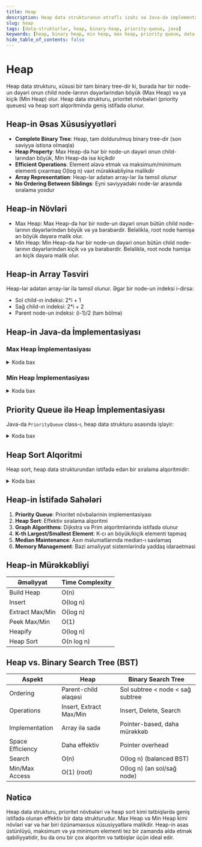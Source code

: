 ```yaml
---
title: Heap
description: Heap data strukturunun ətraflı izahı və Java-da implementasiyası
slug: heap
tags: [data-strukturlar, heap, binary-heap, priority-queue, java]
keywords: [heap, binary heap, min heap, max heap, priority queue, data struktur, java]
hide_table_of_contents: false
---
```


# Heap
Heap data strukturu, xüsusi bir tam binary tree-dir ki, burada hər bir node-un dəyəri onun child node-larının dəyərlərindən böyük (Max Heap) və ya kiçik (Min Heap) olur. Heap data strukturu, prioritet növbələri (priority queues) və heap sort alqoritmində geniş istifadə olunur.

## Heap-in Əsas Xüsusiyyətləri

- **Complete Binary Tree**: Heap, tam doldurulmuş binary tree-dir (son səviyyə istisna olmaqla)
- **Heap Property**: Max Heap-də hər bir node-un dəyəri onun child-larından böyük, Min Heap-də isə kiçikdir
- **Efficient Operations**: Element əlavə etmək və maksimum/minimum elementi çıxarmaq O(log n) vaxt mürəkkəbliyinə malikdir
- **Array Representation**: Heap-lər adətən array-lər ilə təmsil olunur
- **No Ordering Between Siblings**: Eyni səviyyədəki node-lar arasında sıralama yoxdur

## Heap-in Növləri

- Max Heap: Max Heap-də hər bir node-un dəyəri onun bütün child node-larının dəyərlərindən böyük və ya bərabərdir. Beləliklə, root node həmişə ən böyük dəyərə malik olur.
- Min Heap: Min Heap-də hər bir node-un dəyəri onun bütün child node-larının dəyərlərindən kiçik və ya bərabərdir. Beləliklə, root node həmişə ən kiçik dəyərə malik olur.

## Heap-in Array Təsviri
Heap-lər adətən array-lər ilə təmsil olunur. Əgər bir node-un indeksi i-dirsə:
- Sol child-ın indeksi: 2*i + 1
- Sağ child-ın indeksi: 2*i + 2
- Parent node-un indeksi: (i-1)/2 (tam bölmə)

## Heap-in Java-da İmplementasiyası

### Max Heap İmplementasiyası

<details>
<summary>Koda bax</summary>

```java
public class MaxHeap {
    private int[] heap;
    private int size;
    private int capacity;
    
    // Constructor
    public MaxHeap(int capacity) {
        this.capacity = capacity;
        this.size = 0;
        this.heap = new int[capacity];
    }
    
    // Parent indeksini əldə etmək
    private int parent(int i) {
        return (i - 1) / 2;
    }
    
    // Sol child indeksini əldə etmək
    private int leftChild(int i) {
        return 2 * i + 1;
    }
    
    // Sağ child indeksini əldə etmək
    private int rightChild(int i) {
        return 2 * i + 2;
    }
    
    // Heap-in boş olub-olmadığını yoxlamaq
    public boolean isEmpty() {
        return size == 0;
    }
    
    // Heap-in dolu olub-olmadığını yoxlamaq
    public boolean isFull() {
        return size == capacity;
    }
    
    // İki elementi dəyişdirmək
    private void swap(int i, int j) {
        int temp = heap[i];
        heap[i] = heap[j];
        heap[j] = temp;
    }
    
    // Heap-ə element əlavə etmək
    public void insert(int key) {
        if (isFull()) {
            throw new IllegalStateException("Heap is full");
        }
        
        // Yeni elementi sona əlavə etmək
        int i = size;
        heap[i] = key;
        size++;
        
        // Heap xüsusiyyətini qorumaq üçün yuxarı hərəkət etmək (heapify-up)
        while (i != 0 && heap[parent(i)] < heap[i]) {
            swap(i, parent(i));
            i = parent(i);
        }
    }
    
    // Maksimum elementi çıxarmaq (root)
    public int extractMax() {
        if (isEmpty()) {
            throw new IllegalStateException("Heap is empty");
        }
        
        // Root-u çıxarmaq
        int max = heap[0];
        
        // Son elementi root-a köçürmək və ölçünü azaltmaq
        heap[0] = heap[size - 1];
        size--;
        
        // Heap xüsusiyyətini qorumaq üçün aşağı hərəkət etmək (heapify-down)
        heapifyDown(0);
        
        return max;
    }
    
    // Heapify-down prosesi
    private void heapifyDown(int i) {
        int largest = i;
        int left = leftChild(i);
        int right = rightChild(i);
        
        // Sol child root-dan böyükdürsə
        if (left < size && heap[left] > heap[largest]) {
            largest = left;
        }
        
        // Sağ child ən böyükdürsə
        if (right < size && heap[right] > heap[largest]) {
            largest = right;
        }
        
        // Əgər ən böyük element root deyilsə
        if (largest != i) {
            swap(i, largest);
            heapifyDown(largest);
        }
    }
    
    // Maksimum elementi görmək (çıxarmadan)
    public int peekMax() {
        if (isEmpty()) {
            throw new IllegalStateException("Heap is empty");
        }
        return heap[0];
    }
    
    // Heap-i çap etmək
    public void printHeap() {
        System.out.print("Max Heap: ");
        for (int i = 0; i < size; i++) {
            System.out.print(heap[i] + " ");
        }
        System.out.println();
    }
    
    // Main method
    public static void main(String[] args) {
        MaxHeap maxHeap = new MaxHeap(10);
        
        maxHeap.insert(4);
        maxHeap.insert(10);
        maxHeap.insert(8);
        maxHeap.insert(5);
        maxHeap.insert(1);
        maxHeap.insert(7);
        
        maxHeap.printHeap(); // Max Heap: 10 5 8 4 1 7
        
        System.out.println("Maximum element: " + maxHeap.peekMax()); // 10
        
        System.out.println("Extracted max: " + maxHeap.extractMax()); // 10
        maxHeap.printHeap(); // Max Heap: 8 5 7 4 1
        
        System.out.println("Extracted max: " + maxHeap.extractMax()); // 8
        maxHeap.printHeap(); // Max Heap: 7 5 1 4
    }
}
```
</details>

### Min Heap İmplementasiyası

<details>
<summary>Koda bax</summary>

```java
public class MinHeap {
    private int[] heap;
    private int size;
    private int capacity;
    
    // Constructor
    public MinHeap(int capacity) {
        this.capacity = capacity;
        this.size = 0;
        this.heap = new int[capacity];
    }
    
    // Parent indeksini əldə etmək
    private int parent(int i) {
        return (i - 1) / 2;
    }
    
    // Sol child indeksini əldə etmək
    private int leftChild(int i) {
        return 2 * i + 1;
    }
    
    // Sağ child indeksini əldə etmək
    private int rightChild(int i) {
        return 2 * i + 2;
    }
    
    // Heap-in boş olub-olmadığını yoxlamaq
    public boolean isEmpty() {
        return size == 0;
    }
    
    // Heap-in dolu olub-olmadığını yoxlamaq
    public boolean isFull() {
        return size == capacity;
    }
    
    // İki elementi dəyişdirmək
    private void swap(int i, int j) {
        int temp = heap[i];
        heap[i] = heap[j];
        heap[j] = temp;
    }
    
    // Heap-ə element əlavə etmək
    public void insert(int key) {
        if (isFull()) {
            throw new IllegalStateException("Heap is full");
        }
        
        // Yeni elementi sona əlavə etmək
        int i = size;
        heap[i] = key;
        size++;
        
        // Heap xüsusiyyətini qorumaq üçün yuxarı hərəkət etmək (heapify-up)
        while (i != 0 && heap[parent(i)] > heap[i]) {
            swap(i, parent(i));
            i = parent(i);
        }
    }
    
    // Minimum elementi çıxarmaq (root)
    public int extractMin() {
        if (isEmpty()) {
            throw new IllegalStateException("Heap is empty");
        }
        
        // Root-u çıxarmaq
        int min = heap[0];
        
        // Son elementi root-a köçürmək və ölçünü azaltmaq
        heap[0] = heap[size - 1];
        size--;
        
        // Heap xüsusiyyətini qorumaq üçün aşağı hərəkət etmək (heapify-down)
        heapifyDown(0);
        
        return min;
    }
    
    // Heapify-down prosesi
    private void heapifyDown(int i) {
        int smallest = i;
        int left = leftChild(i);
        int right = rightChild(i);
        
        // Sol child root-dan kiçikdirsə
        if (left < size && heap[left] < heap[smallest]) {
            smallest = left;
        }
        
        // Sağ child ən kiçikdirsə
        if (right < size && heap[right] < heap[smallest]) {
            smallest = right;
        }
        
        // Əgər ən kiçik element root deyilsə
        if (smallest != i) {
            swap(i, smallest);
            heapifyDown(smallest);
        }
    }
    
    // Minimum elementi görmək (çıxarmadan)
    public int peekMin() {
        if (isEmpty()) {
            throw new IllegalStateException("Heap is empty");
        }
        return heap[0];
    }
    
    // Heap-i çap etmək
    public void printHeap() {
        System.out.print("Min Heap: ");
        for (int i = 0; i < size; i++) {
            System.out.print(heap[i] + " ");
        }
        System.out.println();
    }
    
    // Main method
    public static void main(String[] args) {
        MinHeap minHeap = new MinHeap(10);
        
        minHeap.insert(4);
        minHeap.insert(10);
        minHeap.insert(8);
        minHeap.insert(5);
        minHeap.insert(1);
        minHeap.insert(7);
        
        minHeap.printHeap(); // Min Heap: 1 4 7 10 5 8
        
        System.out.println("Minimum element: " + minHeap.peekMin()); // 1
        
        System.out.println("Extracted min: " + minHeap.extractMin()); // 1
        minHeap.printHeap(); // Min Heap: 4 5 7 10 8
        
        System.out.println("Extracted min: " + minHeap.extractMin()); // 4
        minHeap.printHeap(); // Min Heap: 5 8 7 10
    }
}
```
</details>

## Priority Queue ilə Heap İmplementasiyası

Java-da `PriorityQueue` class-ı, heap data strukturu əsasında işləyir:

<details>
<summary>Koda bax</summary>

```java
import java.util.PriorityQueue;

public class PriorityQueueExample {
    public static void main(String[] args) {
        // Min heap (default)
        PriorityQueue<Integer> minHeap = new PriorityQueue<>();
        
        minHeap.add(4);
        minHeap.add(10);
        minHeap.add(8);
        minHeap.add(5);
        minHeap.add(1);
        minHeap.add(7);
        
        System.out.print("Min Heap (using PriorityQueue): ");
        while (!minHeap.isEmpty()) {
            System.out.print(minHeap.poll() + " "); // 1 4 5 7 8 10
        }
        System.out.println();
        
        // Max heap (using Comparator.reverseOrder())
        PriorityQueue<Integer> maxHeap = new PriorityQueue<>(java.util.Collections.reverseOrder());
        
        maxHeap.add(4);
        maxHeap.add(10);
        maxHeap.add(8);
        maxHeap.add(5);
        maxHeap.add(1);
        maxHeap.add(7);
        
        System.out.print("Max Heap (using PriorityQueue): ");
        while (!maxHeap.isEmpty()) {
            System.out.print(maxHeap.poll() + " "); // 10 8 7 5 4 1
        }
        System.out.println();
    }
}
```
</details>

## Heap Sort Alqoritmi

Heap sort, heap data strukturundan istifadə edən bir sıralama alqoritmidir:

<details>
<summary>Koda bax</summary>

```java
public class HeapSort {
    // Array-i heap-ə çevirmək
    private static void heapify(int[] arr, int n, int i) {
        int largest = i;
        int left = 2 * i + 1;
        int right = 2 * i + 2;
        
        if (left < n && arr[left] > arr[largest]) {
            largest = left;
        }
        
        if (right < n && arr[right] > arr[largest]) {
            largest = right;
        }
        
        if (largest != i) {
            int swap = arr[i];
            arr[i] = arr[largest];
            arr[largest] = swap;
            
            heapify(arr, n, largest);
        }
    }
    
    // Heap sort
    public static void heapSort(int[] arr) {
        int n = arr.length;
        
        // Build max heap
        for (int i = n / 2 - 1; i >= 0; i--) {
            heapify(arr, n, i);
        }
        
        // Extract elements from heap one by one
        for (int i = n - 1; i > 0; i--) {
            // Move current root to end
            int temp = arr[0];
            arr[0] = arr[i];
            arr[i] = temp;
            
            // Call heapify on the reduced heap
            heapify(arr, i, 0);
        }
    }
    
    // Array-i çap etmək
    public static void printArray(int[] arr) {
        for (int i = 0; i < arr.length; i++) {
            System.out.print(arr[i] + " ");
        }
        System.out.println();
    }
    
    // Main method
    public static void main(String[] args) {
        int[] arr = {12, 11, 13, 5, 6, 7};
        
        System.out.println("Original array:");
        printArray(arr);
        
        heapSort(arr);
        
        System.out.println("Sorted array:");
        printArray(arr);
    }
}
```
</details>

## Heap-in İstifadə Sahələri

1. **Priority Queue**: Prioritet növbələrinin implementasiyası
2. **Heap Sort**: Effektiv sıralama alqoritmi
3. **Graph Algorithms**: Dijkstra və Prim alqoritmlərində istifadə olunur
4. **K-th Largest/Smallest Element**: K-cı ən böyük/kiçik elementi tapmaq
5. **Median Maintenance**: Axın məlumatlarında median-ı saxlamaq
6. **Memory Management**: Bəzi əməliyyat sistemlərində yaddaş idarəetməsi

## Heap-in Mürəkkəbliyi

| Əməliyyat | Time Complexity |
|-----------|-----------------|
| Build Heap | O(n) |
| Insert | O(log n) |
| Extract Max/Min | O(log n) |
| Peek Max/Min | O(1) |
| Heapify | O(log n) |
| Heap Sort | O(n log n) |

## Heap vs. Binary Search Tree (BST)

| Aspekt                | Heap                               | Binary Search Tree                  |
|-----------------------|------------------------------------|-------------------------------------|
| Ordering              | Parent-child əlaqəsi               | Sol subtree < node < sağ subtree    |
| Operations            | Insert, Extract Max/Min            | Insert, Delete, Search              |
| Implementation        | Array ilə sadə                     | Pointer-based, daha mürəkkəb        |
| Space Efficiency      | Daha effektiv                      | Pointer overhead                    |
| Search                | O(n)                               | O(log n) (balanced BST)             |
| Min/Max Access        | O(1) (root)                        | O(log n) (ən sol/sağ node)          |

## Nəticə

Heap data strukturu, prioritet növbələri və heap sort kimi tətbiqlərdə geniş istifadə olunan effektiv bir data strukturudur. Max Heap və Min Heap kimi növləri var və hər biri özünəməxsus xüsusiyyətlərə malikdir. Heap-in əsas üstünlüyü, maksimum və ya minimum elementi tez bir zamanda əldə etmək qabiliyyətidir, bu da onu bir çox alqoritm və tətbiqlər üçün ideal edir.